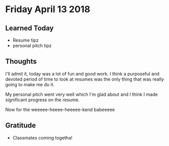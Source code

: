 # Friday April 13 2018

## Learned Today
* Resume tipz
* personal pitch tipz

## Thoughts

I'll admit it, today was a lot of fun and good work. I think a purposeful and devoted period of time to look at resumes was the only thing that was really going to make me do it.

My personal pitch went very well which I'm glad about and I think I made significant progress on the resume.

Now for the weeeee-heeee-heeeee-kend babeeeee

## Gratitude
* Classmates coming togetha!